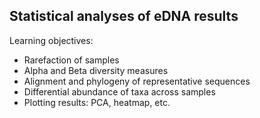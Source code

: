 ## Statistical analyses of eDNA results

Learning objectives:

- Rarefaction of samples
- Alpha and Beta diversity measures
- Alignment and phylogeny of representative sequences
- Differential abundance of taxa across samples
- Plotting results: PCA, heatmap, etc.
